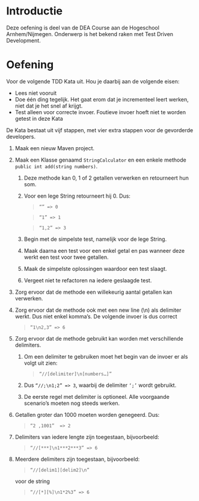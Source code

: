 # Introductie

Deze oefening is deel van de DEA Course aan de Hogeschool Arnhem/Nijmegen. 
Onderwerp is het bekend raken met Test Driven Development.



# Oefening

Voor de volgende TDD Kata uit. Hou je daarbij aan de volgende eisen:

* Lees niet vooruit
* Doe één ding tegelijk. Het gaat erom dat je incrementeel leert werken, niet dat je het snel af krijgt.
* Test alleen voor correcte invoer. Foutieve invoer hoeft niet te worden getest in deze Kata

De Kata bestaat uit vijf stappen, met vier extra stappen voor de gevorderde developers.


1. Maak een nieuw Maven project.
2. Maak een Klasse genaamd `StringCalculator` en een enkele methode `public int add(string numbers)`.
    1. Deze methode kan 0, 1 of 2 getallen verwerken en retourneert hun som. 
    2. Voor een lege String retourneert hij 0. Dus: 

        > ```“” => 0```

        > ```“1” => 1```

        > ```“1,2” => 3```

    3. Begin met de simpelste test, namelijk voor de lege String.
    4. Maak daarna een test voor een enkel getal en pas wanneer deze werkt een test voor twee getallen.
    5. Maak de simpelste oplossingen waardoor een test slaagt.
    6. Vergeet niet te refactoren na iedere geslaagde test.
    
3. Zorg ervoor dat de methode een willekeurig aantal getallen kan verwerken.
4. Zorg ervoor dat de methode ook met een new line (\n) als delimiter werkt. Dus niet enkel komma’s. De 
    volgende invoer is dus correct

    >  ```“1\n2,3” => 6```
        
5. Zorg ervoor dat de methode gebruikt kan worden met verschillende delimiters.
    1. Om een delimiter te gebruiken moet het begin van de invoer er als volgt uit zien:
    
        > ```“//[delimiter]\n[numbers…]”```
        
    2. Dus `“//;\n1;2” => 3`, waarbij de delimiter `‘;’` wordt gebruikt.
    3. De eerste regel met delimiter is optioneel. Alle voorgaande scenario’s 
    moeten nog steeds werken.
6. Getallen groter dan 1000 moeten worden genegeerd. Dus:
    > ```“2 ,1001”  => 2```
7. Delimiters van iedere lengte zijn toegestaan, bijvoorbeeld:
    > ```“//[***]\n1***2***3” => 6```
8. Meerdere delimiters zijn toegestaan, bijvoorbeeld:
    > ```“//[delim1][delim2]\n”``` 
    
    voor de string 
    
    > ```“//[*][%]\n1*2%3” => 6```
